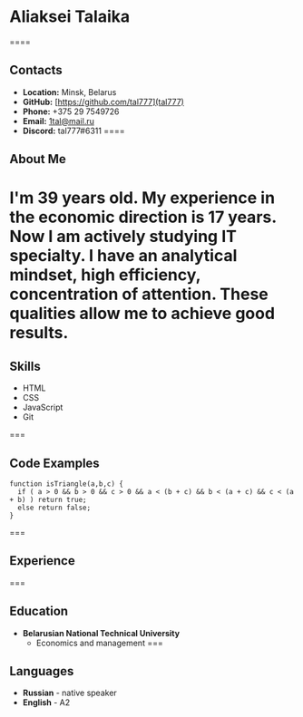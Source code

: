 # __Aliaksei Talaika__
====

## __Contacts__
* __Location:__ Minsk, Belarus
* __GitHub:__ [https://github.com/tal777](tal777)
* __Phone:__ +375 29 7549726
* __Email:__ 1tal@mail.ru
* __Discord:__ tal777#6311
====

## __About Me__ 

I'm 39 years old. My experience in the economic direction is 17 years. Now I am actively studying IT specialty. I have an analytical mindset, high efficiency, concentration of attention. These qualities allow me to achieve good results.
===

## __Skills__ 
* HTML
* CSS
* JavaScript
* Git

===

## __Code Examples__ 
```
function isTriangle(a,b,c) {
  if ( a > 0 && b > 0 && c > 0 && a < (b + c) && b < (a + c) && c < (a + b) ) return true; 
  else return false;
}
```
===

## __Experience__ 
===

## __Education__ 
* __Belarusian National Technical University__
    + Economics and management
===

## __Languages__ 
* __Russian__ - native speaker
* __English__ - A2
